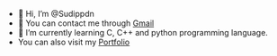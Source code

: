 - 👋 Hi, I’m @Sudippdn
- 👀 You can contact me through [Gmail](sudip.pradhan321@gmail.com)
- 🌱 I’m currently learning C, C++ and python programming language.
- You can also visit my [Portfolio](https://sudippradhan.com.np)



<!---
Sudippdn/Sudippdn is a ✨ special ✨ repository because its `README.md` (this file) appears on your GitHub profile.
You can click the Preview link to take a look at your changes.
--->
